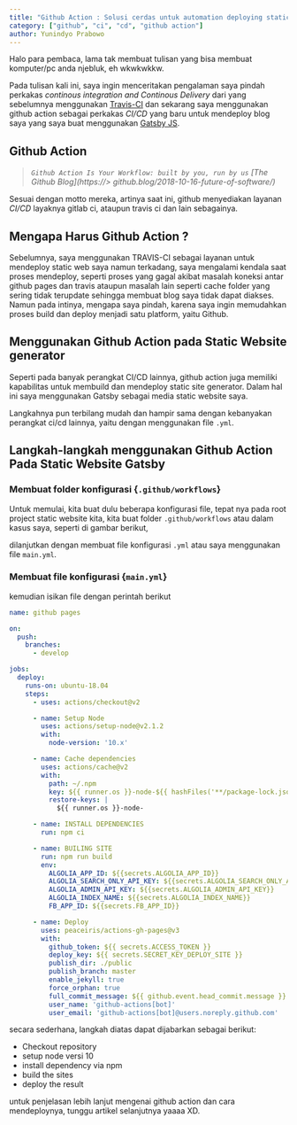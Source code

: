 ```yaml
---
title: "Github Action : Solusi cerdas untuk automation deploying static site generator"
category: ["github", "ci", "cd", "github action"]
author: Yunindyo Prabowo
---
```


Halo para pembaca, lama tak membuat tulisan yang bisa membuat komputer/pc anda njebluk, eh wkwkwkkw.

Pada tulisan kali ini, saya ingin menceritakan pengalaman saya pindah perkakas _continous integration and Continous Delivery_ dari yang sebelumnya menggunakan [Travis-CI](https://travis-ci.com/getting_started) dan sekarang saya menggunakan github action sebagai perkakas _CI/CD_ yang baru untuk mendeploy blog saya yang saya buat menggunakan [Gatsby JS](https://www.gatsbyjs.com/).


## Github Action

> _`Github Action Is Your Workflow: built by you, run by us`_
> _[The Github Blog](https://> github.blog/2018-10-16-future-of-software/)_

Sesuai dengan motto mereka, artinya saat ini, github menyediakan layanan _CI/CD_ layaknya gitlab ci, ataupun travis ci dan lain sebagainya.

## Mengapa Harus Github Action ?

Sebelumnya, saya menggunakan TRAVIS-CI sebagai layanan untuk mendeploy static web saya
namun terkadang, saya mengalami kendala saat proses mendeploy, seperti proses yang gagal akibat masalah koneksi antar github pages dan travis ataupun masalah lain seperti cache folder yang sering tidak terupdate sehingga membuat blog saya tidak dapat diakses. Namun pada intinya, mengapa saya pindah, karena saya ingin memudahkan proses build dan deploy menjadi satu platform, yaitu Github.

## Menggunakan Github Action pada Static Website generator

Seperti pada banyak perangkat CI/CD lainnya, github action juga memiliki kapabilitas untuk membuild dan mendeploy static site generator. Dalam hal ini saya menggunakan Gatsby sebagai media static website saya.

Langkahnya pun terbilang mudah dan hampir sama dengan kebanyakan perangkat ci/cd lainnya, yaitu dengan menggunakan file `.yml`.

## Langkah-langkah menggunakan Github Action Pada Static Website Gatsby

### Membuat folder konfigurasi {`.github/workflows`}

Untuk memulai, kita buat dulu beberapa konfigurasi file, tepat nya pada root project static website kita, kita buat folder `.github/workflows` atau dalam kasus saya, seperti di gambar berikut,

<re-img src="ss.png"></re-img>

dilanjutkan dengan membuat file konfigurasi `.yml` atau saya menggunakan file `main.yml`.


### Membuat file konfigurasi {`main.yml`}

kemudian isikan file dengan perintah berikut
```yml
name: github pages

on:
  push:
    branches:
      - develop

jobs:
  deploy:
    runs-on: ubuntu-18.04
    steps:
      - uses: actions/checkout@v2

      - name: Setup Node
        uses: actions/setup-node@v2.1.2
        with:
          node-version: '10.x'

      - name: Cache dependencies
        uses: actions/cache@v2
        with:
          path: ~/.npm
          key: ${{ runner.os }}-node-${{ hashFiles('**/package-lock.json') }}
          restore-keys: |
            ${{ runner.os }}-node-

      - name: INSTALL DEPENDENCIES
        run: npm ci

      - name: BUILING SITE
        run: npm run build
        env:
          ALGOLIA_APP_ID: ${{secrets.ALGOLIA_APP_ID}}
          ALGOLIA_SEARCH_ONLY_API_KEY: ${{secrets.ALGOLIA_SEARCH_ONLY_API_KEY}}
          ALGOLIA_ADMIN_API_KEY: ${{secrets.ALGOLIA_ADMIN_API_KEY}}
          ALGOLIA_INDEX_NAME: ${{secrets.ALGOLIA_INDEX_NAME}}
          FB_APP_ID: ${{secrets.FB_APP_ID}}

      - name: Deploy
        uses: peaceiris/actions-gh-pages@v3
        with:
          github_token: ${{ secrets.ACCESS_TOKEN }}
          deploy_key: ${{ secrets.SECRET_KEY_DEPLOY_SITE }}
          publish_dir: ./public
          publish_branch: master
          enable_jekyll: true
          force_orphan: true
          full_commit_message: ${{ github.event.head_commit.message }}
          user_name: 'github-actions[bot]'
          user_email: 'github-actions[bot]@users.noreply.github.com'
```

secara sederhana, langkah diatas dapat dijabarkan sebagai berikut:
* Checkout repository
* setup node versi 10
* install dependency via npm
* build the sites
* deploy the result

untuk penjelasan lebih lanjut mengenai github action dan cara mendeploynya, tunggu artikel selanjutnya yaaaa XD.